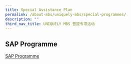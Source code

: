 ```yaml
---
title: Special Assistance Plan
permalink: /about-mbs/uniquely-mbs/special-programmes/
description: ""
third_nav_title: UNIQUELY MBS 菩提专项活动
---
```

## SAP Programme

[SAP Programme](https://www.mbschinese.net/project.asp)